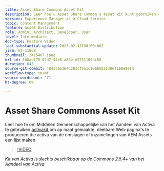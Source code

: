 ```yaml
---
title: Asset Share Commons Asset Kit
description: Leer hoe u Asset Share Common's asset kit kunt gebruiken om op maat gemaakte, deelbare webpagina's te genereren die middelen uit AEM Assets-mappen of -verzamelingen weergeven.
version: Experience Manager as a Cloud Service
topic: Content Management
feature: Asset Distribution
role: Admin, Architect, Developer, User
level: Intermediate
doc-type: Feature Video
last-substantial-update: 2023-02-13T00:00:00Z
jira: KT-11868
thumbnail: 3415467.jpeg
exl-id: fb8adf75-02d7-44e5-a84e-e0731100dc58
duration: 643
source-git-commit: 48433a5367c281cf5a1c106b08a1306f1b0e8ef4
workflow-type: tm+mt
source-wordcount: '71'
ht-degree: 0%

---
```


# Asset Share Commons Asset Kit

Leer hoe te om Middelen Gemeenschappelijke van het Aandeel van Activa te gebruiken [ activakit ](https://opensource.adobe.com/asset-share-commons/pages/asset-kit/overview/) om op maat gemaakte, deelbare Web-pagina&#39;s te produceren die activa van de omslagen of inzamelingen van AEM Assets een lijst maken.

>[!VIDEO](https://video.tv.adobe.com/v/3415467?quality=12&learn=on)

_[Kit van Activa ](https://opensource.adobe.com/asset-share-commons/pages/asset-kit/overview/) is slechts beschikbaar op de Commons 2.5.4+ van het Aandeel van Activa_
